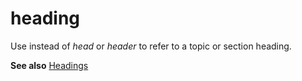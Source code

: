 # heading

Use instead of *head* or *header* to refer to a topic or section heading.

**See also** [Headings](https://worldready.cloudapp.net/Styleguide/Read?id=2700&topicid=36408)
